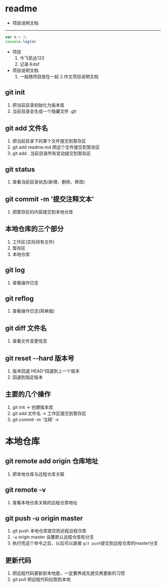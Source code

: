 # readme
- 项目说明文档
---
```js
var n = 3;
console.log(n)
```
+ 项目
    1. 今飞凯达123
    2. 记录卡dsf
+ 项目说明文档
    1. 一般随项目放在一起
    2.作文项目说明文档

## git init
1. 把当前目录初始化为版本库
2. 当前目录会生成一个隐藏文件 .git

## git add 文件名
1. 把当前目录下的某个文件提交到暂存区
2. git add readme.md 把这个文件提交到暂存区
3. git add . 当前目录所有变动提交到暂存区

## git status
1. 查看当前目录状态(新增、删除、修改)

## git commit -m '提交注释文本' 
1. 把暂存区的内容提交到本地仓库

## 本地仓库的三个部分
1. 工作区(实际持有文件)
2. 暂存区
3. 本地仓库

## git log
1. 查看操作日志

## git reflog
1. 查看操作日志(简单版)

## git diff 文件名
1. 查看文件变更信息

## git reset --hard 版本号
1. 版本回退 HEAD^回退到上一个版本
2. 回退到指定版本

## 主要的几个操作
1. git init -> 创建版本库
2. git add 文件名 -> 工作区提交到暂存区
3. git commit -m '注释' ->

# 本地仓库
## git remote add  origin 仓库地址
1. 把本地仓库与远程仓库关联

## git remote -v
1. 查看本地仓库关联的远程仓库地址

## git push -u origin master
1. git push 本地仓库提交到远程远程仓库
2. -u origin master 设置默认远程仓库和分支
3. 执行完这个命令之后，以后可以直接 `git push`提交到远程仓库的master分支

## 更新代码
1. 把远程代码更新到本地是，一定要养成先提交再更新的习惯
2. git pull 把远程代码拉取到本地